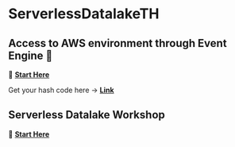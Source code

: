 # ServerlessDatalakeTH

## Access to AWS environment through Event Engine 🏁
🔗 [**Start Here**](https://dashboard.eventengine.run/login)

Get your hash code here -> [**Link**](https://pastebin.com/DvG2mGFp)

## Serverless Datalake Workshop 
🔗 [**Start Here**](https://serverless-data-lake-immersionday.workshop.aws/en/introduction.html)

